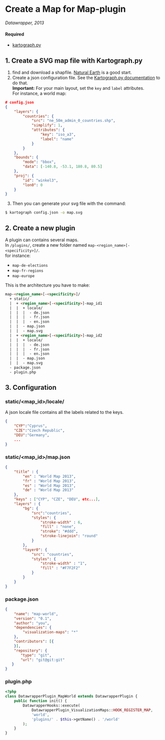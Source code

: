# Create a Map for Map-plugin

*Datawrapper, 2013*

#### Required

* [kartograph.py](http://kartograph.org/docs/kartograph.py/)

## 1. Create a SVG map file with Kartograph.py

1. find and download a shapfile. [Natural Earth](http://www.naturalearthdata.com/downloads/) is a good start.
2. Create a json configuration file. See the [Kartograph.py documentation](http://kartograph.org/docs/kartograph.py/) to do that.  
**Important:** For your main layout, set the `key` and `label` attributes.  
For instance, a world map:
```json
# config.json
{
    "layers": {
        "countries": {
            "src": "ne_50m_admin_0_countries.shp",
            "simplify": 1,
            "attributes": {
                "key": "iso_a3",
                "label": "name"
            }
        }
    },
    "bounds": {
        "mode": "bbox", 
        "data": [-140.8, -53.1, 180.8, 80.5]
    },
    "proj": {
        "id": "winkel3",
        "lon0": 0
    }
}

```
3. Then you can generate your svg file with the command:

```bash
$ kartograph config.json -o map.svg
```

## 2. Create a new plugin

A plugin can contains several maps.  
In `/plugins/`, create a new folder named `map-<region_name>[-<specificity>]/`.  
for instance:

* `map-de-elections`
* `map-fr-regions`
* `map-europe`

This is the architecture you have to make:
```html
map-<region_name>[-<specificity>]/
  + static/
  |  + <region_name>[-<specificity>]-map_id1
  |  |  + locale/
  |  |  |  - de.json
  |  |  |  - fr.json
  |  |  |  - en.json
  |  |  - map.json
  |  |  - map.svg
  |  + <region_name>[-<specificity>]-map_id2
  |  |  + locale/
  |  |  |  - de.json
  |  |  |  - fr.json
  |  |  |  - en.json
  |  |  - map.json
  |  |  - map.svg
  - package.json
  - plugin.php
```

## 3. Configuration

### static/&lt;map_id&gt;/locale/

A json locale file contains all the labels related to the keys.

```json
{
	"CYP":"Cyprus",
	"CZE":"Czech Republic",
	"DEU":"Germany",
	...
}
```

### static/&lt;map_id&gt;/map.json

```json
{
    "title" : {
        "en" : "World Map 2013",
        "fr" : "World Map 2013",
        "es" : "World Map 2013",
        "de" : "World Map 2013"
    },
    "keys" : ["CYP", "CZE", "DEU", etc...],
    "layers" : {
        "bg": {
            "src":"countries",
            "styles": {
                "stroke-width" : 6,
                "fill" : "none",
                "stroke": "#ddd",
                "stroke-linejoin": "round"
            }
        },
        "layer0": {
            "src": "countries",
            "styles": {
                "stroke-width" : "1",
                "fill" : "#F7F2F2"
            }
        }
    }
}
```

### package.json

```json 
{
    "name": "map-world",
    "version": "0.1",
    "author": "you",
    "dependencies": {
        "visualization-maps": "*"
    },
    "contributors": [{
    }],
    "repository": {
       "type": "git",
       "url": "git@git:git"
   }
}
```

### plugin.php

```php
<?php
class DatawrapperPlugin_MapWorld extends DatawrapperPlugin {
    public function init() {
        DatawrapperHooks::execute(
            DatawrapperPlugin_VisualizationMaps::HOOK_REGISTER_MAP,
            'world',
            'plugins/' . $this->getName() . '/world'
        );
    }
}

```
